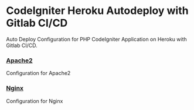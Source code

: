 # CodeIgniter Heroku Autodeploy with Gitlab CI/CD
Auto Deploy Configuration for PHP CodeIgniter Application on Heroku with Gitlab CI/CD.



### [Apache2](https://github.com/sunuazizrahayu/codeigniter-heroku-autodeploy/tree/gitlab-apache)
Configuration for Apache2

### [Nginx](https://github.com/sunuazizrahayu/codeigniter-heroku-autodeploy/tree/gitlab-nginx)
Configuration for Nginx
